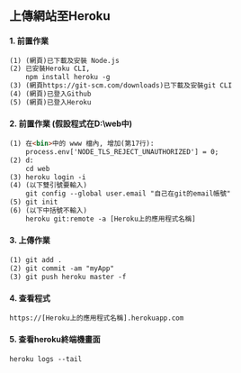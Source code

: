 ## 上傳網站至Heroku

#### 1. 前置作業
``` html
(1) (網頁)已下載及安裝 Node.js
(2) 已安裝Heroku CLI, 
    npm install heroku -g
(3) (網頁https://git-scm.com/downloads)已下載及安裝git CLI
(4) (網頁)已登入Github
(5) (網頁)已登入Heroku
```

#### 2. 前置作業 (假設程式在D:\web中)
``` html
(1) 在<bin>中的 www 檔內, 增加(第17行):
    process.env['NODE_TLS_REJECT_UNAUTHORIZED'] = 0;
(2) d:
    cd web 
(3) heroku login -i
(4) (以下雙引號要輸入)
    git config --global user.email "自己在git的email帳號"
(5) git init
(6) (以下中括號不輸入)
    heroku git:remote -a [Heroku上的應用程式名稱]  
```

#### 3. 上傳作業
``` html
(1) git add .
(2) git commit -am "myApp"
(3) git push heroku master -f
```

#### 4. 查看程式
``` html
https://[Heroku上的應用程式名稱].herokuapp.com
``` 

#### 5. 查看heroku終端機畫面
``` html
heroku logs --tail
```
